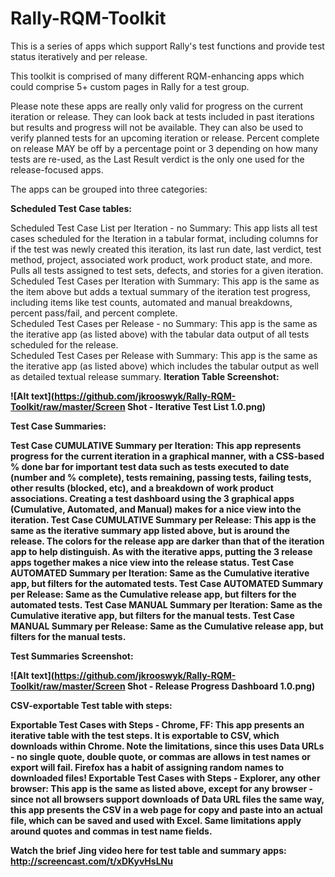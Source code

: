 Rally-RQM-Toolkit
=================

This is a series of apps which support Rally's test functions and provide test status iteratively and per release.

This toolkit is comprised of many different RQM-enhancing apps which could comprise 5+ custom pages in Rally for a test group.

Please note these apps are really only valid for progress on the current iteration or release. They can look back at tests included in past iterations but results and progress will not be available.  They can also be used to verify planned tests for an upcoming iteration or release.  Percent complete on release MAY be off by a percentage point or 3 depending on how many tests are re-used, as the Last Result verdict is the only one used for the release-focused apps.

The apps can be grouped into three categories:<P>
<B>
Scheduled Test Case tables:<P>
</B>
Scheduled Test Case List per Iteration - no Summary:  This app lists all test cases scheduled for the Iteration in a tabular format, including columns for if the test was newly created this iteration, its last run date, last verdict, test method, project, associated work product, work product state, and more.  Pulls all tests assigned to test sets, defects, and stories for a given iteration.
<BR>Scheduled Test Cases per Iteration with Summary: This app is the same as the item above but adds a textual summary of the iteration test progress, including items like test counts, automated and manual breakdowns, percent pass/fail, and percent complete.
<BR>Scheduled Test Cases per Release - no Summary: This app is the same as the iterative app (as listed above) with the tabular data output of all tests scheduled for the release.
<BR>Scheduled Test Cases per Release with Summary: This app is the same as the iterative app (as listed above) which includes the tabular output as well as detailed textual release summary.
<B>
Iteration Table Screenshot:<P>
![Alt text](https://github.com/jkrooswyk/Rally-RQM-Toolkit/raw/master/Screen Shot - Iterative Test List 1.0.png)

Test Case Summaries:

Test Case CUMULATIVE Summary per Iteration: This app represents progress for the current iteration in a graphical manner, with a CSS-based % done bar for important test data such as tests executed to date (number and % complete), tests remaining, passing tests, failing tests, other results (blocked, etc), and a breakdown of work product associations.  Creating a test dashboard using the 3 graphical apps (Cumulative, Automated, and Manual) makes for a nice view into the iteration. 
Test Case CUMULATIVE Summary per Release: This app is the same as the iterative summary app listed above, but is around the release.  The colors for the release app are darker than that of the iteration app to help distinguish.  As with the iterative apps, putting the 3 release apps together makes a nice view into the release status. 
Test Case AUTOMATED Summary per Iteration: Same as the Cumulative iterative app, but filters for the automated tests.
Test Case AUTOMATED Summary per Release: Same as the Cumulative release app, but filters for the automated tests.
Test Case MANUAL Summary per Iteration: Same as the Cumulative iterative app, but filters for the manual tests.
Test Case MANUAL Summary per Release: Same as the Cumulative release app, but filters for the manual tests.

Test Summaries Screenshot:<P>
![Alt text](https://github.com/jkrooswyk/Rally-RQM-Toolkit/raw/master/Screen Shot - Release Progress Dashboard 1.0.png)

CSV-exportable Test table with steps:

Exportable Test Cases with Steps - Chrome, FF: This app presents an iterative table with the test steps.  It is exportable to CSV, which downloads within Chrome.  Note the limitations, since this uses Data URLs - no single quote, double quote, or commas are allows in test names or export will fail. Firefox has a habit of assigning random names to downloaded files!
Exportable Test Cases with Steps - Explorer, any other browser: This app is the same as listed above, except for any browser - since not all browsers support downloads of Data URL files the same way, this app presents the CSV in a web page for copy and paste into an actual file, which can be saved and used with Excel.  Same limitations apply around quotes and commas in test name fields.

Watch the brief Jing video here for test table and summary apps: http://screencast.com/t/xDKyvHsLNu